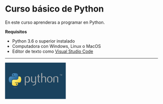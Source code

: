 # Curso básico de Python

En este curso aprenderas a programar en Python.

**Requisitos**
- Python 3.6 o superior instalado
- Computadora con Windows, Linux o MacOS
- Editor de texto como [Visual Studio Code](https://code.visualstudio.com/)

---

![Logo de Python](Imagenes\python-logo.png)
